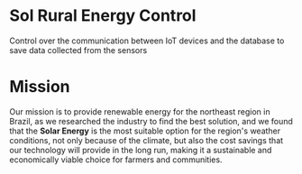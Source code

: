 # Sol Rural Energy Control
Control over the communication between IoT devices and the database to save 
data collected from the sensors

# Mission
Our mission is to provide renewable energy for the northeast region in Brazil,
as we researched the industry to find the best solution, and we found that the 
**Solar Energy** is the most suitable option for the region's weather conditions, 
not only because of the climate, but also the cost savings that our technology 
will provide in the long run, making it a sustainable and economically viable 
choice for farmers and communities.
